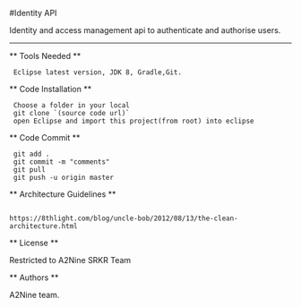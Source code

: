 #Identity API

Identity and access management api to authenticate and authorise users.

---

** Tools Needed **

```
 Eclipse latest version, JDK 8, Gradle,Git.
```

** Code Installation **

```
 Choose a folder in your local
 git clone `(source code url)` 
 open Eclipse and import this project(from root) into eclipse
```

** Code Commit **

```
 git add .
 git commit -m "comments"
 git pull
 git push -u origin master
```

** Architecture Guidelines **

```

https://8thlight.com/blog/uncle-bob/2012/08/13/the-clean-architecture.html

```

** License **

Restricted to A2Nine SRKR Team

** Authors **

 A2Nine team.
